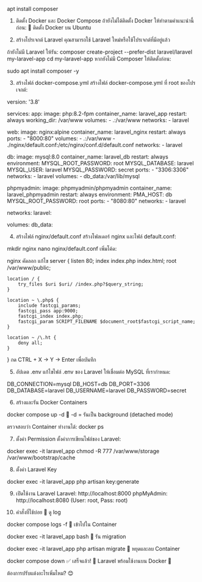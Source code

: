 apt install composer


1. ติดตั้ง Docker และ Docker Compose
ถ้ายังไม่ได้ติดตั้ง Docker ให้ทำตามคำแนะนำนี้ก่อน:
🔗 ติดตั้ง Docker บน Ubuntu





2. สร้างโปรเจกต์ Laravel
คุณสามารถใช้ Laravel ใหม่หรือใช้โปรเจกต์ที่มีอยู่แล้ว

ถ้ายังไม่มี Laravel ให้รัน:
composer create-project --prefer-dist laravel/laravel my-laravel-app
cd my-laravel-app
หากยังไม่มี Composer ให้ติดตั้งก่อน:


sudo apt install composer -y






3. สร้างไฟล์ docker-compose.yml
สร้างไฟล์ docker-compose.yml ที่ root ของโปรเจกต์:


version: '3.8'

services:
  app:
    image: php:8.2-fpm
    container_name: laravel_app
    restart: always
    working_dir: /var/www
    volumes:
      - .:/var/www
    networks:
      - laravel

  web:
    image: nginx:alpine
    container_name: laravel_nginx
    restart: always
    ports:
      - "8000:80"
    volumes:
      - .:/var/www
      - ./nginx/default.conf:/etc/nginx/conf.d/default.conf
    networks:
      - laravel

  db:
    image: mysql:8.0
    container_name: laravel_db
    restart: always
    environment:
      MYSQL_ROOT_PASSWORD: root
      MYSQL_DATABASE: laravel
      MYSQL_USER: laravel
      MYSQL_PASSWORD: secret
    ports:
      - "3306:3306"
    networks:
      - laravel
    volumes:
      - db_data:/var/lib/mysql

  phpmyadmin:
    image: phpmyadmin/phpmyadmin
    container_name: laravel_phpmyadmin
    restart: always
    environment:
      PMA_HOST: db
      MYSQL_ROOT_PASSWORD: root
    ports:
      - "8080:80"
    networks:
      - laravel

networks:
  laravel:

volumes:
  db_data:




  
4. สร้างไฟล์ nginx/default.conf
สร้างโฟลเดอร์ nginx และไฟล์ default.conf:

mkdir nginx
nano nginx/default.conf
เพิ่มโค้ด:

nginx
คัดลอก
แก้ไข
server {
    listen 80;
    index index.php index.html;
    root /var/www/public;

    location / {
        try_files $uri $uri/ /index.php?$query_string;
    }

    location ~ \.php$ {
        include fastcgi_params;
        fastcgi_pass app:9000;
        fastcgi_index index.php;
        fastcgi_param SCRIPT_FILENAME $document_root$fastcgi_script_name;
    }

    location ~ /\.ht {
        deny all;
    }
}
กด CTRL + X → Y → Enter เพื่อบันทึก




5. อัปเดต .env
แก้ไขไฟล์ .env ของ Laravel ให้เชื่อมต่อ MySQL ที่เรากำหนด:


DB_CONNECTION=mysql
DB_HOST=db
DB_PORT=3306
DB_DATABASE=laravel
DB_USERNAME=laravel
DB_PASSWORD=secret




6. สร้างและรัน Docker Containers

docker compose up -d
🔹 -d = รันเป็น background (detached mode)

ตรวจสอบว่า Container ทำงานได้:
docker ps








7. ตั้งค่า Permission
ตั้งค่าการเขียนไฟล์ของ Laravel:

docker exec -it laravel_app chmod -R 777 /var/www/storage /var/www/bootstrap/cache





8. ตั้งค่า Laravel Key

docker exec -it laravel_app php artisan key:generate




9. เปิดใช้งาน Laravel
Laravel: http://localhost:8000
phpMyAdmin: http://localhost:8080 (User: root, Pass: root)

10. คำสั่งที่ใช้บ่อย
🔹 ดู log

docker compose logs -f
🔹 เข้าไปใน Container


docker exec -it laravel_app bash
🔹 รัน migration


docker exec -it laravel_app php artisan migrate
🔹 หยุดและลบ Container
        
docker compose down
✅ เสร็จแล้ว! 🎉 Laravel พร้อมใช้งานบน Docker 🚀

ต้องการปรับแต่งอะไรเพิ่มไหม? 😊
